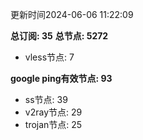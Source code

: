 更新时间2024-06-06 11:22:09

**总订阅: 35**
**总节点: 5272**
- vless节点: 7

**google ping有效节点: 93**
- ss节点: 39
- v2ray节点: 29
- trojan节点: 25

